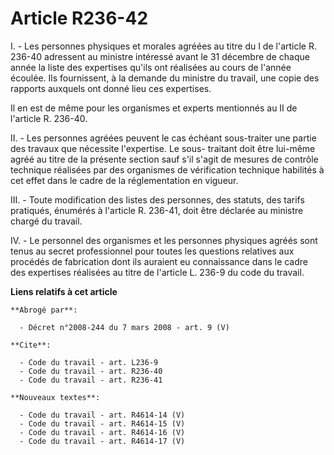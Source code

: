 # Article R236-42

I. - Les personnes physiques et morales agréées au titre du I de l'article R. 236-40 adressent au ministre intéressé avant le
31 décembre de chaque année la liste des expertises qu'ils ont réalisées au cours de l'année écoulée. Ils fournissent, à la
demande du ministre du travail, une copie des rapports auxquels ont donné lieu ces expertises.

Il en est de même pour les organismes et experts mentionnés au II de l'article R. 236-40.

II. - Les personnes agréées peuvent le cas échéant sous-traiter une partie des travaux que nécessite l'expertise. Le sous-
traitant doit être lui-même agréé au titre de la présente section sauf s'il s'agit de mesures de contrôle technique réalisées
par des organismes de vérification technique habilités à cet effet dans le cadre de la réglementation en vigueur.

III. - Toute modification des listes des personnes, des statuts, des tarifs pratiqués, énumérés à l'article R. 236-41, doit
être déclarée au ministre chargé du travail.

IV. - Le personnel des organismes et les personnes physiques agréés sont tenus au secret professionnel pour toutes les
questions relatives aux procédés de fabrication dont ils auraient eu connaissance dans le cadre des expertises réalisées au
titre de l'article L. 236-9 du code du travail.

**Liens relatifs à cet article**

	**Abrogé par**:

	  - Décret n°2008-244 du 7 mars 2008 - art. 9 (V)

	**Cite**:

	  - Code du travail - art. L236-9
	  - Code du travail - art. R236-40
	  - Code du travail - art. R236-41

	**Nouveaux textes**:

	  - Code du travail - art. R4614-14 (V)
	  - Code du travail - art. R4614-15 (V)
	  - Code du travail - art. R4614-16 (V)
	  - Code du travail - art. R4614-17 (V)
